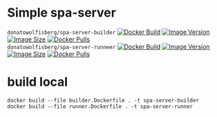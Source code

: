 # Simple spa-server

```donatowolfisberg/spa-server-builder```
[![Docker Build](https://img.shields.io/docker/cloud/build/donatowolfisberg/spa-server-builder)](https://hub.docker.com/r/donatowolfisberg/spa-server-builder)
[![Image Version](https://img.shields.io/docker/v/donatowolfisberg/spa-server-builder?sort=semver)](https://hub.docker.com/r/donatowolfisberg/spa-server-builder)
[![Image Size](https://img.shields.io/docker/image-size/donatowolfisberg/spa-server-builder?sort=date)](https://hub.docker.com/r/donatowolfisberg/spa-server-builder)
[![Docker Pulls](https://img.shields.io/docker/pulls/donatowolfisberg/spa-server-builder)](https://hub.docker.com/r/donatowolfisberg/spa-server-builder)  
```donatowolfisberg/spa-server-runneer```
[![Docker Build](https://img.shields.io/docker/cloud/build/donatowolfisberg/spa-server-runner)](https://hub.docker.com/r/donatowolfisberg/spa-server-runner)
[![Image Version](https://img.shields.io/docker/v/donatowolfisberg/spa-server-runner?sort=semver)](https://hub.docker.com/r/donatowolfisberg/spa-server-runner)
[![Image Size](https://img.shields.io/docker/image-size/donatowolfisberg/spa-server-runner?sort=date)](https://hub.docker.com/r/donatowolfisberg/spa-server-runner)
[![Docker Pulls](https://img.shields.io/docker/pulls/donatowolfisberg/spa-server-runner)](https://hub.docker.com/r/donatowolfisberg/spa-server-runner)

# build local

```shell
docker build --file builder.Dockerfile . -t spa-server-builder 
docker build --file runner.Dockerfile . -t spa-server-runner   
```
